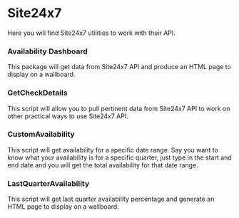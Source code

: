 # Site24x7
Here you will find Site24x7 utilities to work with their API.

### Availability Dashboard
This package will get data from Site24x7 API and produce an HTML page to display on a wallboard.

### GetCheckDetails
This script will allow you to pull pertinent data from Site24x7 API to work on other practical ways to use Site24x7 API.

### CustomAvailability
This script will get availability for a specific date range. Say you want to know what your availability is for a specific quarter, just type in the start and end date and you will get the total availability for that date range.

### LastQuarterAvailability
This script will get last quarter availability percentage and generate an HTML page to display on a wallboard.
